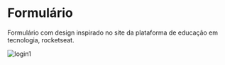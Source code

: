 # Formulário
Formulário com design inspirado no site da plataforma de educação em tecnologia, rocketseat.


![login1](https://user-images.githubusercontent.com/78497908/120902007-4e493c00-c614-11eb-8866-76cf92fc16c7.png)
